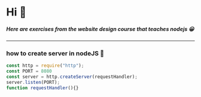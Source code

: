 # Hi 👋
##### Here are exercises from the website design course that teaches nodejs 😀

-----------
### how to create server in nodeJS 💫
```javascript
const http = require("http");
const PORT = 8080
const server = http.createServer(requestHandler);
server.listen(PORT);
function requestHandler(){}
```
